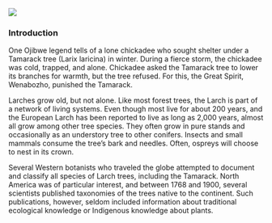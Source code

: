 <a href="https://www.juncture-digital.org"><img src="https://juncture-digital.github.io/juncture/static/images/ve-button.png"></a>

<param ve-config 
title="What We Know Now: Tracing the Tamarack"    source-image="https://upload.wikimedia.org/wikipedia/commons/4/4b/Crowns_of_Siberian_larch_in_winter.jpg"   banner="https://upload.wikimedia.org/wikipedia/commons/4/4b/Crowns_of_Siberian_larch_in_winter.jpg" 
height=100
author="Hannah Hardenbergh"
layout="vertical">

### Introduction
One Ojibwe legend tells of a lone chickadee who sought shelter under a Tamarack tree (Larix laricina) in winter. During a fierce storm, the chickadee was cold, trapped, and alone. Chickadee asked the Tamarack tree to lower its branches for warmth, but the tree refused. For this, the Great Spirit, Wenabozho, punished the Tamarack.
<param ve-image
	   src="wc:Larix_sibirica_with_golden_foliage.jpg"
	   caption="Tamarack tree needles turn a golden yellow in autumn.">
	   
Larches grow old, but not alone. Like most forest trees, the Larch is part of a network of living systems. Even though most live for about 200 years, and the European Larch has been reported to live as long as 2,000 years, almost all grow among other tree species. They often grow in pure stands and occasionally as an understory tree to other conifers. Insects and small mammals consume the tree’s bark and needles. Often, ospreys will choose to nest in its crown.
<param ve-compare
	   src="wc:Larix_sibirica_-_Siperianlehtikuusi,_Sibirisk_lärk,_Siberian_larch_IMG_9213_C.JPG"
	   caption=" Swipe across images to view the conditions of the European Larch, Larix decidua, in winter and in summer.">
<param ve-compare
	   src="wc:Larix_decidua_Modrzew_europejski_2023-06-25_01.jpg">
	   
Several Western botanists who traveled the globe attempted to document and classify all species of Larch trees, including the Tamarack. North America was of particular interest, and between 1768 and 1900, several scientists published taxonomies of the trees native to the continent. Such publications, however, seldom included information about traditional ecological knowledge or Indigenous knowledge about plants.
	   
<param ve-iframe
	   src="https://archive.org/details/northamericansyl03mich/page/n6/mode/1up">
	   
	   
	   
	   
	   
				







